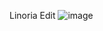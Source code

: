 Linoria Edit 
![image](https://github.com/Zeldazsy/Lua-Open-Source/assets/166204162/d7b49691-a0bd-4950-8e4a-3475d2ae7a86)
